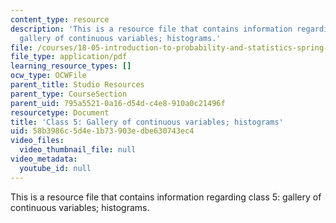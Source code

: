 ```yaml
---
content_type: resource
description: 'This is a resource file that contains information regarding class 5:
  gallery of continuous variables; histograms.'
file: /courses/18-05-introduction-to-probability-and-statistics-spring-2014/58b3986c5d4e1b73903edbe630743ec4_MIT18_05S14_class5prep_c.pdf
file_type: application/pdf
learning_resource_types: []
ocw_type: OCWFile
parent_title: Studio Resources
parent_type: CourseSection
parent_uid: 795a5521-0a16-d54d-c4e8-910a0c21496f
resourcetype: Document
title: 'Class 5: Gallery of continuous variables; histograms'
uid: 58b3986c-5d4e-1b73-903e-dbe630743ec4
video_files:
  video_thumbnail_file: null
video_metadata:
  youtube_id: null
---
```

This is a resource file that contains information regarding class 5: gallery of continuous variables; histograms.

